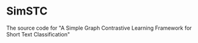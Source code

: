 # SimSTC
The source code for "A Simple Graph Contrastive Learning Framework for Short Text Classification"
